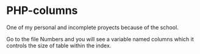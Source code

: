 # PHP-columns

One of my personal and incomplete proyects because of the school.

Go to the file Numbers and you will see a variable named columns which it controls the size of table within the index.
